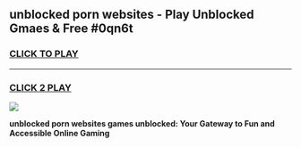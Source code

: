 
## unblocked porn websites - Play Unblocked Gmaes & Free #0qn6t
<h3>
<a href="https://news.freeplayer.one?title=unblocked_porn_websites&ref=26F">CLICK TO PLAY</a></h3>
<hr>

<h3>
<a href="https://news.freeplayer.one?title=unblocked_porn_websites&ref=26F">CLICK 2 PLAY</a>
  
</h3>

<a href="https://news.freeplayer.one?title=unblocked_porn_websites&ref=26F/"><img src="https://clearcache.store/games.png"></a>


**unblocked porn websites games unblocked: Your Gateway to Fun and Accessible Online Gaming**
